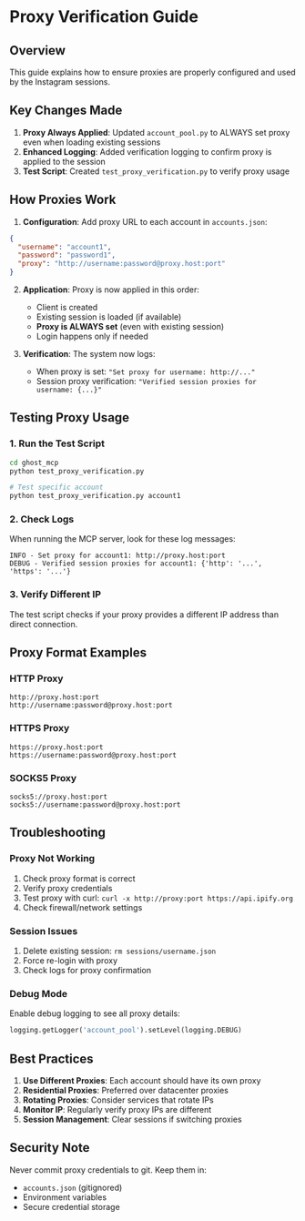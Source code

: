 # Proxy Verification Guide

## Overview
This guide explains how to ensure proxies are properly configured and used by the Instagram sessions.

## Key Changes Made

1. **Proxy Always Applied**: Updated `account_pool.py` to ALWAYS set proxy even when loading existing sessions
2. **Enhanced Logging**: Added verification logging to confirm proxy is applied to the session
3. **Test Script**: Created `test_proxy_verification.py` to verify proxy usage

## How Proxies Work

1. **Configuration**: Add proxy URL to each account in `accounts.json`:
```json
{
  "username": "account1",
  "password": "password1",
  "proxy": "http://username:password@proxy.host:port"
}
```

2. **Application**: Proxy is now applied in this order:
   - Client is created
   - Existing session is loaded (if available)
   - **Proxy is ALWAYS set** (even with existing session)
   - Login happens only if needed

3. **Verification**: The system now logs:
   - When proxy is set: `"Set proxy for username: http://..."`
   - Session proxy verification: `"Verified session proxies for username: {...}"`

## Testing Proxy Usage

### 1. Run the Test Script
```bash
cd ghost_mcp
python test_proxy_verification.py

# Test specific account
python test_proxy_verification.py account1
```

### 2. Check Logs
When running the MCP server, look for these log messages:
```
INFO - Set proxy for account1: http://proxy.host:port
DEBUG - Verified session proxies for account1: {'http': '...', 'https': '...'}
```

### 3. Verify Different IP
The test script checks if your proxy provides a different IP address than direct connection.

## Proxy Format Examples

### HTTP Proxy
```
http://proxy.host:port
http://username:password@proxy.host:port
```

### HTTPS Proxy
```
https://proxy.host:port
https://username:password@proxy.host:port
```

### SOCKS5 Proxy
```
socks5://proxy.host:port
socks5://username:password@proxy.host:port
```

## Troubleshooting

### Proxy Not Working
1. Check proxy format is correct
2. Verify proxy credentials
3. Test proxy with curl: `curl -x http://proxy:port https://api.ipify.org`
4. Check firewall/network settings

### Session Issues
1. Delete existing session: `rm sessions/username.json`
2. Force re-login with proxy
3. Check logs for proxy confirmation

### Debug Mode
Enable debug logging to see all proxy details:
```python
logging.getLogger('account_pool').setLevel(logging.DEBUG)
```

## Best Practices

1. **Use Different Proxies**: Each account should have its own proxy
2. **Residential Proxies**: Preferred over datacenter proxies
3. **Rotating Proxies**: Consider services that rotate IPs
4. **Monitor IP**: Regularly verify proxy IPs are different
5. **Session Management**: Clear sessions if switching proxies

## Security Note

Never commit proxy credentials to git. Keep them in:
- `accounts.json` (gitignored)
- Environment variables
- Secure credential storage